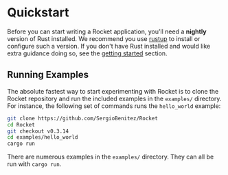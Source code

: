# Quickstart

Before you can start writing a Rocket application, you'll need a **nightly**
version of Rust installed. We recommend you use [rustup](https://rustup.rs/) to
install or configure such a version. If you don't have Rust installed and would
like extra guidance doing so, see the [getting started](/guide/getting-started)
section.

## Running Examples

The absolute fastest way to start experimenting with Rocket is to clone the
Rocket repository and run the included examples in the `examples/` directory.
For instance, the following set of commands runs the `hello_world` example:

```sh
git clone https://github.com/SergioBenitez/Rocket
cd Rocket
git checkout v0.3.14
cd examples/hello_world
cargo run
```

There are numerous examples in the `examples/` directory. They can all be run
with `cargo run`.
